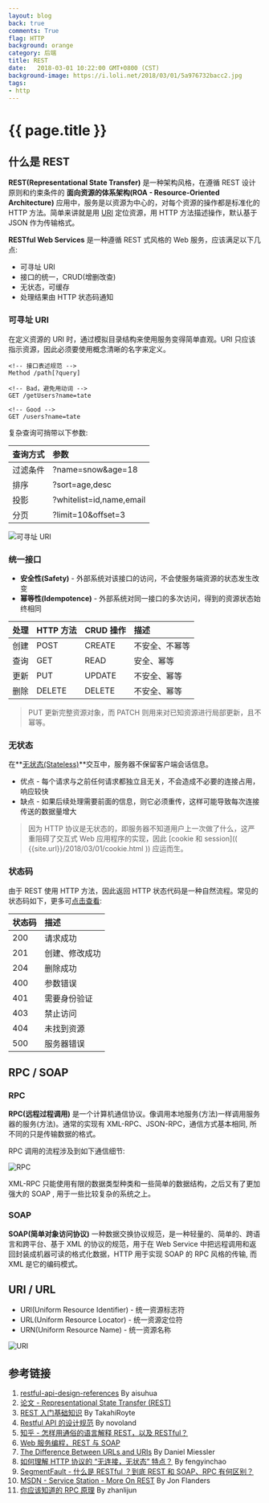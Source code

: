 ```yaml
---
layout: blog
back: true
comments: True
flag: HTTP
background: orange
category: 后端
title: REST
date:   2018-03-01 10:22:00 GMT+0800 (CST)
background-image: https://i.loli.net/2018/03/01/5a976732bacc2.jpg
tags:
- http
---
```

# {{ page.title }}

## 什么是 REST

**REST(Representational State Transfer)** 是一种架构风格，在遵循 REST 设计原则和约束条件的 **面向资源的体系架构(ROA - Resource-Oriented Architecture)** 应用中，服务是以资源为中心的，对每个资源的操作都是标准化的 HTTP 方法。简单来讲就是用 [URI](#uri--url) 定位资源，用 HTTP 方法描述操作，默认基于 JSON 作为传输格式。

**RESTful Web Services** 是一种遵循 REST 式风格的 Web 服务，应该满足以下几点:

* 可寻址 URI
* 接口的统一，CRUD(增删改查)
* 无状态，可缓存
* 处理结果由 HTTP 状态码通知

### 可寻址 URI

在定义资源的 URI 时，通过模拟目录结构来使用服务变得简单直观。URI 只应该指示资源，因此必须要使用概念清晰的名字来定义。

```HTTP
<!-- 接口表述规范 -->
Method /path[?query]

<!-- Bad，避免用动词 -->
GET /getUsers?name=tate

<!-- Good -->
GET /users?name=tate
```

复杂查询可捎带以下参数:

| 查询方式 | 参数 |
|:-------------|:------------|
| 过滤条件 | ?name=snow&age=18
| 排序 | ?sort=age,desc |
| 投影 | ?whitelist=id,name,email |
| 分页 | ?limit=10&offset=3 |

![可寻址 URI](https://i.loli.net/2018/03/01/5a976732bacc2.jpg)

### 统一接口

* **安全性(Safety)** - 外部系统对该接口的访问，不会使服务端资源的状态发生改变
* **幂等性(Idempotence)** - 外部系统对同一接口的多次访问，得到的资源状态始终相同

| 处理 | HTTP 方法 | CRUD 操作 | 描述 |
|:-------------|:------------|:-------------|:-------------|
| 创建 | POST | CREATE | 不安全、不幂等 |
| 查询 | GET | READ | 安全、幂等 |
| 更新 | PUT | UPDATE | 不安全、幂等 |
| 删除 | DELETE | DELETE | 不安全、幂等 |

> PUT 更新完整资源对象，而 PATCH 则用来对已知资源进行局部更新，且不幂等。

### 无状态

在**[无状态(Stateless)](https://zh.wikipedia.org/wiki/%E6%97%A0%E7%8A%B6%E6%80%81%E5%8D%8F%E8%AE%AE)**交互中，服务器不保留客户端会话信息。

* 优点 - 每个请求与之前任何请求都独立且无关，不会造成不必要的连接占用，响应较快
* 缺点 - 如果后续处理需要前面的信息，则它必须重传，这样可能导致每次连接传送的数据量增大

> 因为 HTTP 协议是无状态的，即服务器不知道用户上一次做了什么，这严重阻碍了交互式 Web 应用程序的实现，因此 [cookie 和 session](( {{site.url}}/2018/03/01/cookie.html )) 应运而生。

### 状态码

由于 REST 使用 HTTP 方法，因此返回 HTTP 状态代码是一种自然流程。常见的状态码如下，更多可[点击查看](https://httpstatuses.com/):

| 状态码 | 描述 |
|:-------------|:------------|
| 200 | 请求成功 |
| 201 | 创建、修改成功 |
| 204 | 删除成功 |
| 400 | 参数错误 |
| 401 | 需要身份验证 |
| 403 | 禁止访问 |
| 404 | 未找到资源 |
| 500 | 服务器错误 |

## RPC / SOAP

### RPC

**RPC(远程过程调用)** 是一个计算机通信协议。像调用本地服务(方法)一样调用服务器的服务(方法)。通常的实现有 XML-RPC、JSON-RPC，通信方式基本相同, 所不同的只是传输数据的格式。

RPC 调用的流程涉及到如下通信细节:

![RPC](https://i.loli.net/2018/03/01/5a97a9d5e8ec6.png)

XML-RPC 只能使用有限的数据类型种类和一些简单的数据结构，之后又有了更加强大的 SOAP , 用于一些比较复杂的系统之上。

### SOAP

**SOAP(简单对象访问协议)** 一种数据交换协议规范，是一种轻量的、简单的、跨语言和跨平台、基于 XML 的协议的规范，用于在 Web Service 中把远程调用和返回封装成机器可读的格式化数据，HTTP 用于实现 SOAP 的 RPC 风格的传输, 而 XML 是它的编码模式。

## URI / URL

* URI(Uniform Resource Identifier) - 统一资源标志符
* URL(Uniform Resource Locator) - 统一资源定位符
* URN(Uniform Resource Name) - 统一资源名称

![URI](https://danielmiessler.com/images/URI-vs.-URL-e1464829000786.png)

## 参考链接

1. [restful-api-design-references](https://github.com/aisuhua/restful-api-design-references) By aisuhua
1. [论文 - Representational State Transfer (REST)](http://www.ics.uci.edu/~fielding/pubs/dissertation/rest_arch_style.htm)
1. [REST 入门基础知识](https://qiita.com/TakahiRoyte/items/949f4e88caecb02119aa) By TakahiRoyte
1. [Restful API 的设计规范](https://novoland.github.io/%E8%AE%BE%E8%AE%A1/2015/08/17/Restful%20API%20%E7%9A%84%E8%AE%BE%E8%AE%A1%E8%A7%84%E8%8C%83.html) By novoland
1. [知乎 - 怎样用通俗的语言解释 REST，以及 RESTful？](https://www.zhihu.com/question/28557115)
1. [Web 服务编程，REST 与 SOAP](https://www.ibm.com/developerworks/cn/webservices/0907_rest_soap/)
1. [The Difference Between URLs and URIs](https://danielmiessler.com/study/url-uri/) By Daniel Miessler
1. [如何理解 HTTP 协议的 “无连接，无状态” 特点？](http://blog.csdn.net/fengyinchao/article/details/50774738) By fengyinchao
1. [SegmentFault - 什么是 RESTful ？到底 REST 和 SOAP、RPC 有何区别？](https://segmentfault.com/q/1010000003064904)
1. [MSDN - Service Station - More On REST](https://msdn.microsoft.com/en-us/magazine/dd942839.aspx) By Jon Flanders
1. [你应该知道的 RPC 原理](https://www.cnblogs.com/LBSer/p/4853234.html) By zhanlijun